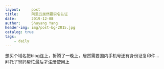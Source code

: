 ```yaml
---
layout:     post
title:      阿里云居然要实名认证
date:       2019-12-08
author:     Shuyang Yang
header-img: img/post-bg-2015.jpg
catalog: true
tags:
    - daily
---
```


想买个域名把blog连上，折腾了一晚上，居然需要国内手机号还有身份证复印件...拜托了爸妈帮忙最后才注册使用上